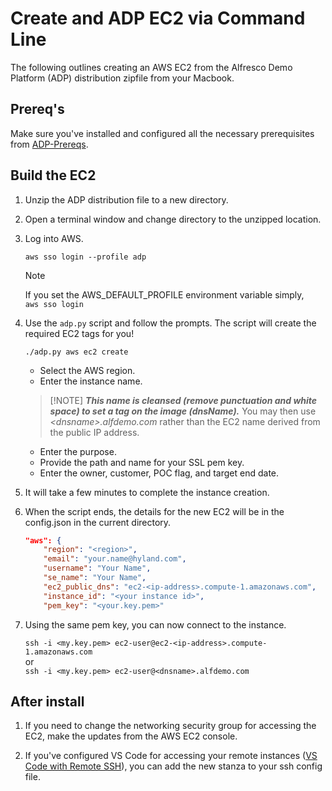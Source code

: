 # Create and ADP EC2 via Command Line

The following outlines creating an AWS EC2 from the Alfresco Demo Platform (ADP) distribution zipfile from your Macbook.

## Prereq's

Make sure you've installed and configured all the necessary prerequisites from [ADP-Prereqs](../ADP-Prereqs/).

## Build the EC2

1. Unzip the ADP distribution file to a new directory.

1. Open a terminal window and change directory to the unzipped location.

1. Log into AWS.

    `aws sso login --profile adp`

    > [!NOTE]
    > If you set the AWS_DEFAULT_PROFILE environment variable simply,  
    > `aws sso login`

1. Use the `adp.py` script and follow the prompts. The script will create the required EC2 tags for you!

    `./adp.py aws ec2 create`

    * Select the AWS region.
    * Enter the instance name.  
    > [!NOTE] ***This name is cleansed (remove punctuation and white space) to set a tag on the image (dnsName).*** You may then use *\<dnsname\>.alfdemo.com* rather than the EC2 name derived from the public IP address.
    * Enter the purpose.
    * Provide the path and name for your SSL pem key.
    * Enter the owner, customer, POC flag, and target end date.

1. It will take a few minutes to complete the instance creation.

1. When the script ends, the details for the new EC2 will be in the config.json in the current directory.

    ```json
    "aws": {
        "region": "<region>",
        "email": "your.name@hyland.com",
        "username": "Your Name",
        "se_name": "Your Name",
        "ec2_public_dns": "ec2-<ip-address>.compute-1.amazonaws.com",
        "instance_id": "<your instance id>",
        "pem_key": "<your.key.pem>"
    
    ```

1. Using the same pem key, you can now connect to the instance.

    `ssh -i <my.key.pem> ec2-user@ec2-<ip-address>.compute-1.amazonaws.com`  
    or  
    `ssh -i <my.key.pem> ec2-user@<dnsname>.alfdemo.com`

## After install

1. If you need to change the networking security group for accessing the EC2, make the updates from the AWS EC2 console.

1. If you've configured VS Code for accessing your remote instances ([VS Code with Remote SSH](../VS%20Code%20with%20Remote%20SSH/)), you can add the new stanza to your ssh config file.
